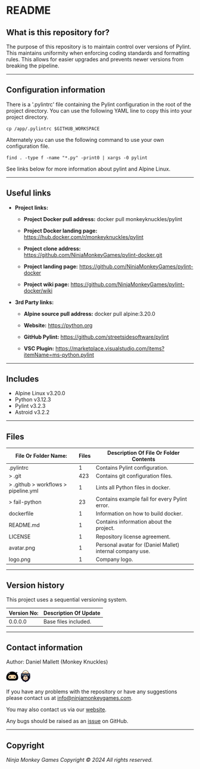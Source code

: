 # README #

## What is this repository for? ##

The purpose of this repository is to maintain control over versions of Pylint. This maintains uniformity when enforcing
coding standards and formatting rules. This allows for easier upgrades and prevents newer versions from breaking the
pipeline.

---

## Configuration information ##

There is a '.pylintrc' file containing the Pylint configuration in the root of the project directory. You can
use the following YAML line to copy this into your project directory.

```shell
cp /app/.pylintrc $GITHUB_WORKSPACE
```

Alternately you can use the following command to use your own configuration file.

```shell
find . -type f -name "*.py" -print0 | xargs -0 pylint
```

See links below for more information about pylint and Alpine Linux.

---

## Useful links ##
  
* **Project links:**
  
  * **Project Docker pull address:**  docker pull monkeyknuckles/pylint

  * **Project Docker landing page:**  <https://hub.docker.com/r/monkeyknuckles/pylint>
  * **Project clone address:**        <https://github.com/NinjaMonkeyGames/pylint-docker.git>
  * **Project landing page:**         <https://github.com/NinjaMonkeyGames/pylint-docker>
  * **Project wiki page:**            <https://github.com/NinjaMonkeyGames/pylint-docker/wiki>

* **3rd Party links:**

  * **Alpine source pull address:**   docker pull alpine:3.20.0

  * **Website:**             <https://python.org>
  * **GitHub Pylint:**       <https://github.com/streetsidesoftware/pylint>
  * **VSC Plugin:**          <https://marketplace.visualstudio.com/items?itemName=ms-python.pylint>

---

## Includes ##

* Alpine Linux              v3.20.0
* Python                    v3.12.3
* Pylint                    v3.2.3
* Astroid                   v3.2.2

---

## Files ##

| File Or Folder Name:                  | Files | Description Of File Or Folder Contents                               |
|---------------------------------------|-------|----------------------------------------------------------------------|
| .pylintrc                             |   1   | Contains Pylint configuration.                                       |
| > .git                                |  423  | Contains git configuration files.                                    |
| > .github > workflows > pipeline.yml  |   1   | Lints all Python files in docker.                                    |
| > fail-python                         |   23  | Contains example fail for every Pylint error.                        |
| dockerfile                            |   1   | Information on how to build docker.                                  |
| README.md                             |   1   | Contains information about the project.                              |
| LICENSE                               |   1   | Repository license agreement.                                        |
| avatar.png                            |   1   | Personal avatar for (Daniel Mallet) internal company use.            |
| logo.png                              |   1   | Company logo.                                                        |

---

## Version history ##

This project uses a sequential versioning system.

| Version No:    | Description Of Update                                                                               |
|----------------|-----------------------------------------------------------------------------------------------------|
| 0.0.0.0        | Base files included.                                                                                |

---

## Contact information ##

Author: Daniel Mallett (Monkey Knuckles)

![Ninja Monkey Games](logo.png "Logo")
![Monkey Knuckles](avatar.png "Avatar")

If you have any problems with the repository or have any suggestions please contact us at <info@ninjamonkeygames.com>.

You may also contact us via our [website](https://ninjamonkeygames.com).

Any bugs should be raised as an [issue](https://github.com/NinjaMonkeyGames/cspell-docker/issues) on GitHub.

---

## Copyright ##

*Ninja Monkey Games Copyright © 2024 All rights reserved.*
